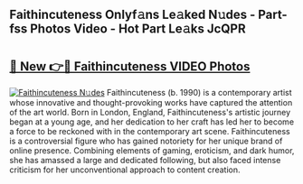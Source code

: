 ## Faithincuteness Onlyf𝚊ns Le𝚊ked N𝚞des - Part-fss Photos Video - Hot Part Le𝚊ks JcQPR

# <h2><a href="http://ac33978.deff.icu/?id=Faithincuteness">🔗 New 👉🔴 Faithincuteness VIDEO Photos</a></h2>

[![Faithincuteness N𝚞des](https://i.imgur.com/rIISA9y.gif)](http://ac33978.deff.icu/?id=Faithincuteness)
Faithincuteness (b. 1990) is a contemporary artist whose innovative and thought-provoking works have captured the attention of the art world. Born in London, England, Faithincuteness's artistic journey began at a young age, and her dedication to her craft has led her to become a force to be reckoned with in the contemporary art scene. Faithincuteness is a controversial figure who has gained notoriety for her unique brand of online presence. Combining elements of gaming, eroticism, and dark humor, she has amassed a large and dedicated following, but also faced intense criticism for her unconventional approach to content creation.
